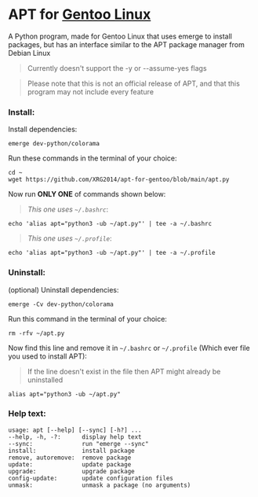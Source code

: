 # APT for [Gentoo Linux](https://gentoo.org/)
A Python program, made for Gentoo Linux that uses emerge to install packages, but has an interface similar to the APT package manager from Debian Linux

> Currently doesn't support the -y or --assume-yes flags

> Please note that this is not an official release of APT, and that this program may not include every feature

### Install:

Install dependencies:

```
emerge dev-python/colorama
```

Run these commands in the terminal of your choice:

```
cd ~
wget https://github.com/XRG2014/apt-for-gentoo/blob/main/apt.py
```

Now run **ONLY ONE** of commands shown below:

> _This one uses ```~/.bashrc```_:

```
echo 'alias apt="python3 -ub ~/apt.py"' | tee -a ~/.bashrc
```

> _This one uses ```~/.profile```_:

```
echo 'alias apt="python3 -ub ~/apt.py"' | tee -a ~/.profile
```

### Uninstall:

(optional) Uninstall dependencies:

```
emerge -Cv dev-python/colorama
```

Run this command in the terminal of your choice:

```
rm -rfv ~/apt.py
```

Now find this line and remove it in ```~/.bashrc``` or ```~/.profile``` (Which ever file you used to install APT):

> If the line doesn't exist in the file then APT might already be uninstalled

```
alias apt="python3 -ub ~/apt.py"
```

### Help text:

```
usage: apt [--help] [--sync] [-h?] ...
--help, -h, -?:      display help text
--sync:              run "emerge --sync"
install:             install package
remove, autoremove:  remove package
update:              update package
upgrade:             upgrade package
config-update:       update configuration files
unmask:              unmask a package (no arguments)
```
